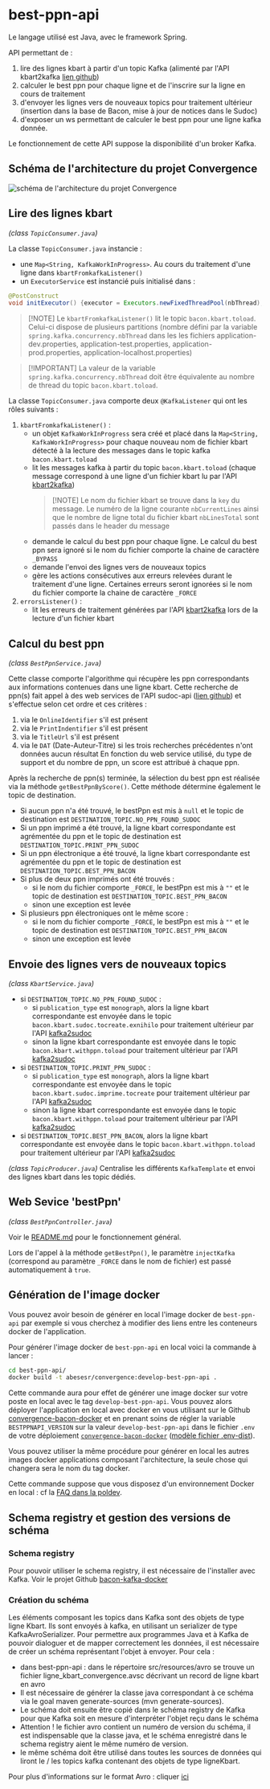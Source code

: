 # best-ppn-api

Le langage utilisé est Java, avec le framework Spring.

API permettant de :
1. lire des lignes kbart à partir d'un topic Kafka (alimenté par l'API kbart2kafka [lien github](https://github.com/abes-esr/kbart2kafka))
2. calculer le best ppn pour chaque ligne et de l'inscrire sur la ligne en cours de traitement
3. d'envoyer les lignes vers de nouveaux topics pour traitement ultérieur (insertion dans la base de Bacon, mise à jour de notices dans le Sudoc)
4. d'exposer un ws permettant de calculer le best ppn pour une ligne kafka donnée.

Le fonctionnement de cette API suppose la disponibilité d'un broker Kafka.

## Schéma de l'architecture du projet Convergence
![schéma de l'architecture du projet Convergence](documentation/ArchitectureConvergence.svg "schéma de l'architecture du projet Convergence")

## Lire des lignes kbart
*(class `TopicConsumer.java`)*

La classe `TopicConsumer.java` instancie :
- une `Map<String, KafkaWorkInProgress>`. Au cours du traitement d'une ligne dans `kbartFromkafkaListener()`
- un `ExecutorService` est instancié puis initialisé dans :
```java
@PostConstruct
void initExecutor() {executor = Executors.newFixedThreadPool(nbThread);}
```

>[!NOTE] Le `kbartFromkafkaListener()` lit le topic `bacon.kbart.toload`. Celui-ci dispose de plusieurs partitions (nombre défini par la variable `spring.kafka.concurrency.nbThread` dans les les fichiers application-dev.properties, application-test.properties, application-prod.properties, application-localhost.properties)

>[!IMPORTANT] La valeur de la variable `spring.kafka.concurrency.nbThread` doit être équivalente au nombre de thread du topic `bacon.kbart.toload`.


La classe `TopicConsumer.java` comporte deux `@KafkaListener` qui ont les rôles suivants :
1. `kbartFromkafkaListener()` :
   - un objet `KafkaWorkInProgress` sera créé et placé dans la `Map<String, KafkaWorkInProgress>` pour chaque nouveau nom de fichier kbart détecté à la lecture des messages dans le topic kafka `bacon.kbart.toload`
   - lit les messages kafka à partir du topic `bacon.kbart.toload` (chaque message correspond à une ligne d'un fichier kbart lu par l'API [kbart2kafka](https://github.com/abes-esr/kbart2kafka))
     >[!NOTE] Le nom du fichier kbart se trouve dans la `key` du message. Le numéro de la ligne courante `nbCurrentLines` ainsi que le nombre de ligne total du fichier kbart `nbLinesTotal` sont passés dans le header du message
   - demande le calcul du best ppn pour chaque ligne. Le calcul du best ppn sera ignoré si le nom du fichier comporte la chaine de caractère `_BYPASS`
   - demande l'envoi des lignes vers de nouveaux topics
   - gère les actions consécutives aux erreurs relevées durant le traitement d'une ligne. Certaines erreurs seront ignorées si le nom du fichier comporte la chaine de caractère `_FORCE`
3. `errorsListener()` :
   - lit les erreurs de traitement générées par l'API [kbart2kafka](https://github.com/abes-esr/kbart2kafka) lors de la lecture d'un fichier kbart

## Calcul du best ppn
*(class `BestPpnService.java`)*

Cette classe comporte l'algorithme qui récupère les ppn correspondants aux informations contenues dans une ligne kbart.
Cette recherche de ppn(s) fait appel à des web services de l'API sudoc-api ([lien github](https://github.com/abes-esr/sudoc-api?tab=readme-ov-file)) et s'effectue selon cet ordre et ces critères :
1. via le `OnlineIdentifier` s'il est présent
2. via le `PrintIndentifier` s'il est présent
3. via le `TitleUrl` s'il est présent
4. via le `DAT` (Date-Auteur-Titre) si les trois recherches précédentes n'ont données aucun résultat
En fonction du web service utilisé, du type de support et du nombre de ppn, un score est attribué à chaque ppn.

Après la recherche de ppn(s) terminée, la sélection du best ppn est réalisée via la méthode `getBestPpnByScore()`. Cette méthode détermine également le topic de destination.
- Si aucun ppn n'a été trouvé, le bestPpn est mis à `null` et le topic de destination est `DESTINATION_TOPIC.NO_PPN_FOUND_SUDOC`
- Si un ppn imprimé a été trouvé, la ligne kbart correspondante est agrémentée du ppn et le topic de destination est `DESTINATION_TOPIC.PRINT_PPN_SUDOC`
- Si un ppn électronique a été trouvé, la ligne kbart correspondante est agrémentée du ppn et le topic de destination est `DESTINATION_TOPIC.BEST_PPN_BACON`
- Si plus de deux ppn imprimés ont été trouvés : 
  - si le nom du fichier comporte `_FORCE`, le bestPpn est mis à `""` et le topic de destination est `DESTINATION_TOPIC.BEST_PPN_BACON`
  - sinon une exception est levée
- Si plusieurs ppn électroniques ont le même score :
  - si le nom du fichier comporte `_FORCE`, le bestPpn est mis à `""` et le topic de destination est `DESTINATION_TOPIC.BEST_PPN_BACON`
  - sinon une exception est levée

## Envoie des lignes vers de nouveaux topics
*(class `KbartService.java`)*

- si `DESTINATION_TOPIC.NO_PPN_FOUND_SUDOC` : 
  - si `publication_type` est `monograph`, alors la ligne kbart correspondante est envoyée dans le topic `bacon.kbart.sudoc.tocreate.exnihilo` pour traitement ultérieur par l'API [kafka2sudoc](https://github.com/abes-esr/kafka2sudoc)
  - sinon la ligne kbart correspondante est envoyée dans le topic `bacon.kbart.withppn.toload` pour traitement ultérieur par l'API [kafka2sudoc](https://github.com/abes-esr/kafka2sudoc)
- si `DESTINATION_TOPIC.PRINT_PPN_SUDOC` :
  - si `publication_type` est `monograph`, alors la ligne kbart correspondante est envoyée dans le topic `bacon.kbart.sudoc.imprime.tocreate` pour traitement ultérieur par l'API [kafka2sudoc](https://github.com/abes-esr/kafka2sudoc)
  - sinon la ligne kbart correspondante est envoyée dans le topic `bacon.kbart.withppn.toload` pour traitement ultérieur par l'API [kafka2sudoc](https://github.com/abes-esr/kafka2sudoc)
- si `DESTINATION_TOPIC.BEST_PPN_BACON`, alors la ligne kbart correspondante est envoyée dans le topic `bacon.kbart.withppn.toload` pour traitement ultérieur par l'API [kafka2sudoc](https://github.com/abes-esr/kafka2sudoc)


*(class `TopicProducer.java`)*
Centralise les différents `KafkaTemplate` et envoi des lignes kbart dans les topic dédiés.

## Web Sevice 'bestPpn'
*(class `BestPpnController.java`)*

Voir le [README.md](README.md) pour le fonctionnement général.

Lors de l'appel à la méthode `getBestPpn()`, le paramètre `injectKafka` (correspond au paramètre `_FORCE` dans le nom de fichier) est passé automatiquement à `true`.

## Génération de l'image docker
Vous pouvez avoir besoin de générer en local l'image docker de `best-ppn-api` par exemple si vous cherchez à modifier des liens entre les conteneurs docker de l'application.

Pour générer l'image docker de `best-ppn-api` en local voici la commande à lancer :
```bash
cd best-ppn-api/
docker build -t abesesr/convergence:develop-best-ppn-api .
```

Cette commande aura pour effet de générer une image docker sur votre poste en local avec le tag `develop-best-ppn-api`. Vous pouvez alors déployer l'application en local avec docker en vous utilisant sur le Github [convergence-bacon-docker](https://github.com/abes-esr/convergence-bacon-docker) et en prenant soins de régler la variable `BESTPPNAPI_VERSION` sur la valeur `develop-best-ppn-api` dans le fichier ``.env`` de votre déploiement [``convergence-bacon-docker``](https://github.com/abes-esr/convergence-bacon-docker) ([modèle fichier .env-dist](https://github.com/abes-esr/convergence-bacon-docker/blob/bdcd4302131eb86688ae729b0fc016d128f1ab9c/.env-dist#L9)).

Vous pouvez utiliser la même procédure pour générer en local les autres images docker applications composant l'architecture, la seule chose qui changera sera le nom du tag docker.

Cette commande suppose que vous disposez d'un environnement Docker en local : cf la [FAQ dans la poldev](https://github.com/abes-esr/abes-politique-developpement/blob/main/10-FAQ.md#configuration-dun-environnement-docker-sous-windows-10).

## Schema registry et gestion des versions de schéma
### Schema registry
Pour pouvoir utiliser le schema registry, il est nécessaire de l'installer avec Kafka. Voir le projet Github [bacon-kafka-docker](https://github.com/abes-esr/bacon-kafka-docker)

### Création du schéma
Les éléments composant les topics dans Kafka sont des objets de type ligne Kbart. Ils sont envoyés à kafka, en utilisant un serializer de type KafkaAvroSerializer. Pour permettre aux programmes Java et à Kafka de pouvoir dialoguer et de mapper correctement les données, il est nécessaire de créer un schéma représentant l'objet à envoyer. Pour cela : 
- dans best-ppn-api : dans le répertoire src/resources/avro se trouve un fichier ligne_kbart_convergence.avsc décrivant un record de ligne kbart en avro
- Il est nécessaire de générer la classe java correspondant à ce schéma via le goal maven generate-sources (mvn generate-sources).
- Le schéma doit ensuite être copié dans le schéma registry de Kafka pour que Kafka soit en mesure d'interpréter l'objet reçu dans le schéma
- Attention ! le fichier avro contient un numéro de version du schéma, il est indispensable que la classe java, et le schéma enregistré dans le schema registry aient le même numéro de version.
- le même schéma doit être utilisé dans toutes les sources de données qui liront le / les topics kafka contenant des objets de type ligneKbart.

Pour plus d'informations sur le format Avro : cliquer [ici](https://avro.apache.org/)

